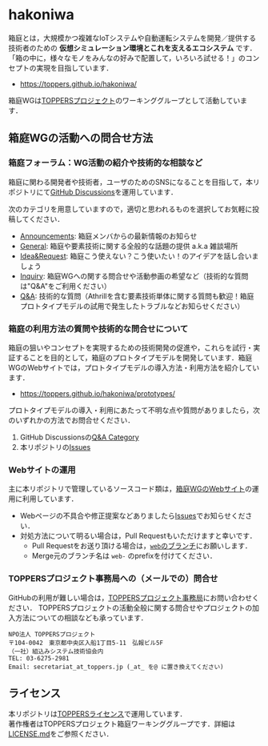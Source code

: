 # hakoniwa

箱庭とは，大規模かつ複雑なIoTシステムや自動運転システムを開発／提供する技術者のための **仮想シミュレーション環境とこれを支えるエコシステム** です．
「箱の中に，様々なモノをみんなの好みで配置して，いろいろ試せる！」のコンセプトの実現を目指しています．

- https://toppers.github.io/hakoniwa/

箱庭WGは[TOPPERSプロジェクト](https://toppers.jp/)のワーキンググループとして活動しています．

## 箱庭WGの活動への問合せ方法

### 箱庭フォーラム：WG活動の紹介や技術的な相談など

箱庭に関わる開発者や技術者，ユーザのためのSNSになることを目指して，本リポジトリにて[GitHub Discussions](https://github.com/toppers/hakoniwa/discussions)を運用しています．

次のカテゴリを用意していますので，適切と思われるものを選択してお気軽に投稿してください．

- [Announcements](https://github.com/toppers/hakoniwa/discussions/categories/announcements): 箱庭メンバからの最新情報のお知らせ
- [General](https://github.com/toppers/hakoniwa/discussions/categories/general): 箱庭や要素技術に関する全般的な話題の提供 a.k.a 雑談場所
- [Idea&Request](https://github.com/toppers/hakoniwa/discussions/categories/idea-request): 箱庭こう使えない？こう使いたい！のアイデアを話し合いましょう
- [Inquiry](https://github.com/toppers/hakoniwa/discussions/categories/inquiry): 箱庭WGへの関する問合せや活動参画の希望など（技術的な質問は"Q&A"をご利用ください）
- [Q&A](https://github.com/toppers/hakoniwa/discussions/categories/q-a): 技術的な質問（Athrillを含む要素技術単体に関する質問も歓迎！箱庭プロトタイプモデルの試用で発生したトラブルなどお知らせください）


### 箱庭の利用方法の質問や技術的な問合せについて

箱庭の狙いやコンセプトを実現するための技術開発の促進や，これらを試行・実証することを目的として，箱庭のプロトタイプモデルを開発しています．箱庭WGのWebサイトでは，プロトタイプモデルの導入方法・利用方法を紹介しています．

- https://toppers.github.io/hakoniwa/prototypes/

プロトタイプモデルの導入・利用にあたって不明な点や質問がありましたら，次のいずれかの方法でお問合せください．

1. GitHub Discussionsの[Q&A Category](https://github.com/toppers/hakoniwa/discussions/categories/q-a)
2. 本リポジトリの[Issues](https://github.com/toppers/hakoniwa/issues)

### Webサイトの運用

主に本リポジトリで管理しているソースコード類は，[箱庭WGのWebサイト](https://toppers.github.io/hakoniwa/)の運用に利用しています．

- Webページの不具合や修正提案などありましたら[Issues](https://github.com/toppers/hakoniwa/issues)でお知らせください．
- 対処方法について明るい場合は，Pull Requestもいただけますと幸いです．
  - Pull Requestをお送り頂ける場合は，[`web`のブランチ](https://github.com/toppers/hakoniwa/tree/web)にお願いします．
  - Merge元のブランチ名は `web-` のprefixを付けてください．

### TOPPERSプロジェクト事務局への（メールでの）問合せ

GitHubの利用が難しい場合は，[TOPPERSプロジェクト事務局](https://toppers.jp/contacts.html)にお問い合わせください．
TOPPERSプロジェクトの活動全般に関する問合せやプロジェクトの加入方法についての相談なども承っています．

```
NPO法人 TOPPERSプロジェクト
〒104-0042　東京都中央区入船1丁目5-11　弘報ビル5F
（一社）組込みシステム技術協会内
TEL: 03-6275-2981
Email: secretariat_at_toppers.jp (_at_ を@ に置き換えてください)
```

## ライセンス

本リポジトリは[TOPPERSライセンス](https://www.toppers.jp/license.html)で運用しています．  
著作権者はTOPPERSプロジェクト箱庭ワーキンググループです．詳細は[LICENSE.md](./LICENSE.md)をご参照ください．

